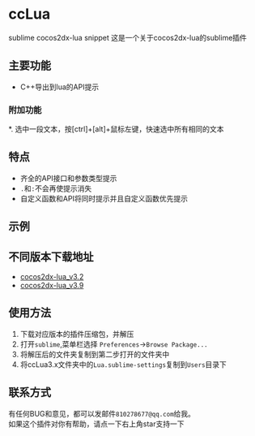 # ccLua
sublime cocos2dx-lua snippet
这是一个关于cocos2dx-lua的sublime插件

## 主要功能
* C++导出到lua的API提示

### 附加功能
*. 选中一段文本，按[ctrl]+[alt]+鼠标左键，快速选中所有相同的文本

## 特点
* 齐全的API接口和参数类型提示
* ```.```和```:```不会再使提示消失
* 自定义函数和API将同时提示并且自定义函数优先提示

## 示例
## 不同版本下载地址
* [cocos2dx-lua_v3.2](https://github.com/isghost/ccLua/download/ccLua3.2.zip)
* [cocos2dx-lua_v3.9](https://github.com/isghost/ccLua/download/ccLua3.9.zip)

## 使用方法

1. 下载对应版本的插件压缩包，并解压
2. 打开```sublime```,菜单栏选择 ```Preferences```->```Browse Package...```
3. 将解压后的文件夹复制到第二步打开的文件夹中
4. 将ccLua3.x文件夹中的```Lua.sublime-settings```复制到```Users```目录下

## 联系方式
有任何BUG和意见，都可以发邮件```810278677@qq.com```给我。  
如果这个插件对你有帮助，请点一下右上角star支持一下